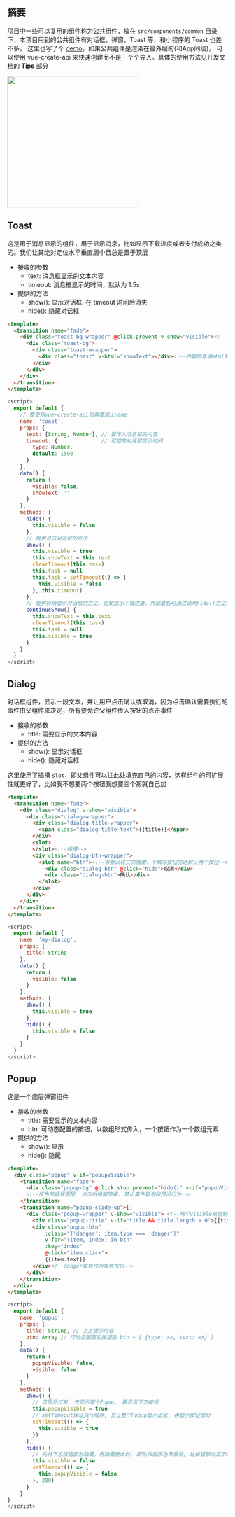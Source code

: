 ## 摘要
项目中一些可以复用的组件称为公共组件，放在 `src/components/common` 目录下，本项目用到的公共组件有对话框，弹窗，Toast 等，和小程序的 Toast 也差不多。
这里也写了个 <a href="https://github.com/ChenMingK/demos/tree/master/common-components">demo</a>，如果公共组件是渲染在最外层的(和App同级)，
可以使用 vue-create-api 来快速创建而不是一个个导入。具体的使用方法见开发文档的 **Tips** 部分

<img src="https://github.com/ChenMingK/ImagesStore/blob/master/imgs/common-components.gif" width=300px>

## Toast
这是用于消息显示的组件，用于显示消息，比如显示下载进度或者支付成功之类的。我们让其绝对定位水平垂直居中且总是置于顶层

- 接收的参数
  - text: 消息框显示的文本内容
  - timeout: 消息框显示的时间，默认为 1.5s
- 提供的方法
  - show(): 显示对话框, 在 timeout 时间后消失
  - hide(): 隐藏对话框
``` html
<template>
  <transition name="fade">
    <div class="toast-bg-wrapper" @click.prevent v-show="visible"><!--不处理任何的点击事件-->
      <div class="toast-bg">
        <div class="toast-wrapper">
          <div class="toast" v-html="showText"></div><!--内容按普通html插入-->
        </div>
      </div>
    </div>
  </transition>
</template>
```
``` javaScript
<script>
  export default {
    // 要使用vue-create-api则需要加上name
    name: 'toast',
    props: {
      text: [String, Number], // 要传入消息框的内容
      timeout: {              // 可控的对话框显示时间
        type: Number,
        default: 1500
      }
    },
    data() {
      return {
        visible: false,
        showText: ''
      }
    },
    methods: {
      hide() {
        this.visible = false
      },
      // 提供显示对话框的方法
      show() {
        this.visible = true
        this.showText = this.text
        clearTimeout(this.task)
        this.task = null
        this.task = setTimeout(() => {
          this.visible = false
        }, this.timeout)
      },
      // 提供持续显示对话框的方法，比如显示下载进度，外部最后可通过调用hide()方法隐藏
      continueShow() {
        this.showText = this.text
        clearTimeout(this.task)
        this.task = null
        this.visible = true
      }
    }
  }
</script>
```

## Dialog
对话框组件，显示一段文本，并让用户点击确认或取消，因为点击确认需要执行的事件由父组件来决定，所有要允许父组件传入按钮的点击事件

- 接收的参数
  - title: 需要显示的文本内容
- 提供的方法
  - show(): 显示对话框
  - hide(): 隐藏对话框
  
这里使用了插槽 `slot`，即父组件可以往此处填充自己的内容，这样组件的可扩展性就更好了，比如我不想要两个按钮我想要三个那就自己加

``` html
<template>
  <transition name="fade">
    <div class="dialog" v-show="visible">
      <div class="dialog-wrapper">
        <div class="dialog-title-wrapper">
          <span class="dialog-title-text">{{title}}</span>
        </div>
        <slot>
        </slot><!--插槽-->
        <div class="dialog-btn-wrapper">
          <slot name="btn"><!--带默认样式的插槽，不填写按钮的话默认两个按钮-->
            <div class="dialog-btn" @click="hide">取消</div>
            <div class="dialog-btn">确认</div>
          </slot>
        </div>
      </div>
    </div>
  </transition>
</template>
```

``` javaScript
<script>
  export default {
    name: 'my-dialog',
    props: {
      title: String
    },
    data() {
      return {
        visible: false
      }
    },
    methods: {
      show() {
        this.visible = true
      },
      hide() {
        this.visible = false
      }
    }
  }
</script>
```

## Popup
这是一个底层弹窗组件

- 接收的参数
  - title: 需要显示的文本内容
  - btn: 可动态配置的按钮，以数组形式传入，一个按钮作为一个数组元素
- 提供的方法
  - show(): 显示
  - hide(): 隐藏
  
``` html
<template>
  <div class="popup" v-if="popupVisible">
    <transition name="fade">
      <div class="popup-bg" @click.stop.prevent="hide()" v-if="popupVisible"></div>
      <!--灰色的背景图层, 点击后弹窗隐藏. 禁止事件冒泡和预设行为-->
    </transition>
    <transition name="popup-slide-up">[]
      <div class="popup-wrapper" v-show="visible"> <!--两个visible来控制隐藏, 完善过渡动画-->
        <div class="popup-title" v-if="title && title.length > 0">{{title}}</div>
        <div class="popup-btn"
            :class="{'danger': item.type === 'danger'}"
            v-for="(item, index) in btn"
            :key="index"
            @click="item.click">
            {{item.text}}
        </div><!--danger属性作为警告按钮-->
      </div>
    </transition>
  </div>
</template>
```

``` javaScript
<script>
  export default {
    name: 'popup',
    props: {
      title: String, // 上方提示内容
      btn: Array // 可动态配置的按钮数 btn = [ {type: xx, text: xx} ]
    },
    data() {
      return {
        popupVisible: false,
        visible: false    
      }
    },
    methods: {
      show() {
        // 这里反过来, 先显示整个Popup, 再显示下方按钮
        this.popupVisible = true
        // setTimeout保证执行顺序, 先让整个Popup显示出来, 再显示按钮部分
        setTimeout(() => {
          this.visible = true
        })     
      },
      hide() {
        // 先将下方按钮部分隐藏，再隐藏整体的, 即先保留灰色背景层, 让按钮部分显示过渡动画
        this.visible = false
        setTimeout(() => {
          this.popupVisible = false
        }, 200) 
      }
    }
}
</script>
```
